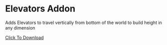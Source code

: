 # Elevators Addon

Adds Elevators to travel vertically from bottom of the world to build height in any dimension

[Click To Download](https://github.com/nlawler1737/mcbe-elevators/releases/latest)